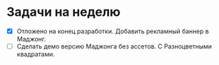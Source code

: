 # Задачи на неделю
- [x] Отложено на конец разработки. Добавить рекламный баннер в Маджонг.
- [ ] Сделать демо версию Маджонга без ассетов. С Разноцветными квадратами.